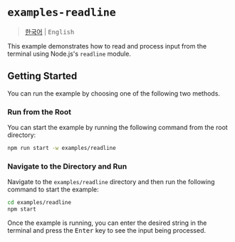 # `examples-readline`

> <kbd>[한국어](README.md)</kbd> | <kbd>English</kbd>

This example demonstrates how to read and process input from the terminal using Node.js's `readline` module.

## Getting Started

You can run the example by choosing one of the following two methods.

### Run from the Root

You can start the example by running the following command from the root directory:

```sh
npm run start -w examples/readline
```

### Navigate to the Directory and Run

Navigate to the `examples/readline` directory and then run the following command to start the example:

```sh
cd examples/readline
npm start
```

Once the example is running, you can enter the desired string in the terminal and press the <kbd>Enter</kbd> key to see the input being processed.
